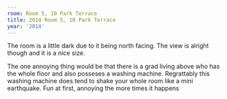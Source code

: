 ```yaml
---
room: Room 5, 10 Park Terrace
title: 2014 Room 5, 10 Park Terrace
year: '2014'
---
```


The room is a little dark due to it being north facing. The view is alright though and it is a nice size.

The one annoying thing would be that there is a grad living above who has the whole floor and also posseses a washing machine. Regrattably this washing machine does tend to shake your whole room like a mini earthquake. Fun at first, annoying the more times it happens